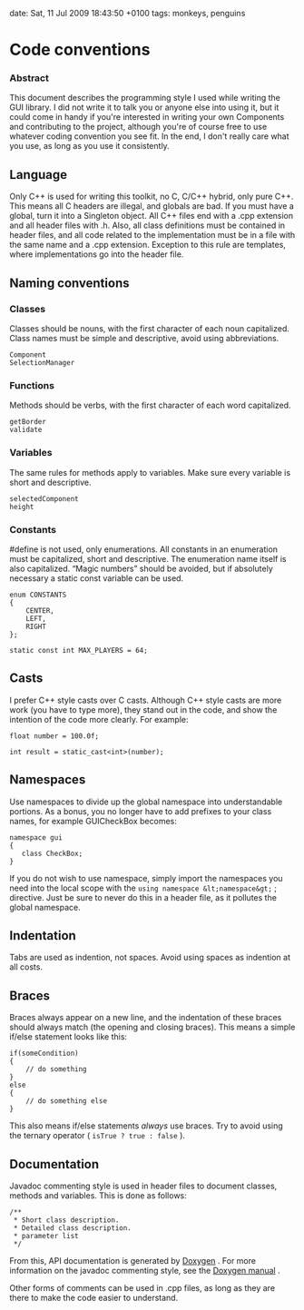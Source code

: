 date: Sat, 11 Jul 2009 18:43:50 +0100
tags: monkeys, penguins


# Code conventions
### Abstract

This document describes the programming style I used while writing the GUI library. I did not write it to talk you or anyone else into using it, but it could come in handy if you're interested in writing your own Components and contributing to the project, although you're of course free to use whatever coding convention you see fit. In the end, I don't really care what you use, as long as you use it consistently.

## Language

Only C++ is used for writing this toolkit, no C, C/C++ hybrid, only pure C++. This means all C headers are illegal, and globals are bad. If you must have a global, turn it into a Singleton object. All C++ files end with a .cpp extension and all header files with .h. Also, all class definitions must be contained in header files, and all code related to the implementation must be in a file with the same name and a .cpp extension. Exception to this rule are templates, where implementations go into the header file.

## Naming conventions

### Classes

Classes should be nouns, with the first character of each noun capitalized. Class names must be simple and descriptive, avoid using abbreviations.

    Component
    SelectionManager

### Functions

Methods should be verbs, with the first character of each word capitalized.

    getBorder
    validate

### Variables

The same rules for methods apply to variables. Make sure every variable is short and descriptive.

    selectedComponent
    height

### Constants

#define is not used, only enumerations. All constants in an enumeration must be capitalized, short and descriptive. The enumeration name itself is also capitalized. “Magic numbers” should be avoided, but if absolutely necessary a static const variable can be used.

    enum CONSTANTS
    {
        CENTER,
        LEFT,
        RIGHT
    };
    
    static const int MAX_PLAYERS = 64;

## Casts

I prefer C++ style casts over C casts. Although C++ style casts are more work (you have to type more), they stand out in the code, and show the intention of the code more clearly. For example:

    float number = 100.0f;
    
    int result = static_cast<int>(number);

## Namespaces

Use namespaces to divide up the global namespace into understandable portions. As a bonus, you no longer have to add prefixes to your class names, for example GUICheckBox becomes:

    namespace gui
    {
       class CheckBox;
    }

If you do not wish to use namespace, simply import the namespaces you need into the local scope with the `using namespace
    &lt;namespace&gt;` ; directive. Just be sure to never do this in a header file, as it pollutes the global namespace.

## Indentation

Tabs are used as indention, not spaces. Avoid using spaces as indention at all costs.

## Braces

Braces always appear on a new line, and the indentation of these braces should always match (the opening and closing braces). This means a simple if/else statement looks like this:

    if(someCondition)
    {
        // do something
    }
    else
    {
        // do something else
    }

This also means if/else statements *always* use braces. Try to avoid using the ternary operator ( `isTrue ? true :
    false` ).

## Documentation

Javadoc commenting style is used in header files to document classes, methods and variables. This is done as follows:

    /**
     * Short class description.
     * Detailed class description.
     * parameter list
     */

From this, API documentation is generated by [Doxygen](http://www.stack.nl/~dimitri/doxygen/) . For more information on the javadoc commenting style, see the [Doxygen manual](http://www.stack.nl/~dimitri/doxygen/manual.html) .

Other forms of comments can be used in .cpp files, as long as they are there to make the code easier to understand.

